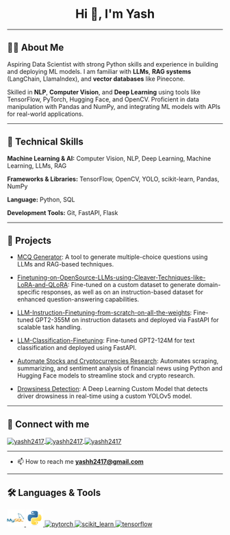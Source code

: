 <h1 align="center">Hi 👋, I'm Yash</h1>

---

## 👨‍💻 About Me

Aspiring Data Scientist with strong Python skills and experience in building and deploying ML models. I am familiar with **LLMs**, **RAG systems** (LangChain, LlamaIndex), and **vector databases** like Pinecone.

Skilled in **NLP**, **Computer Vision**, and **Deep Learning** using tools like TensorFlow, PyTorch, Hugging Face, and OpenCV. Proficient in data manipulation with Pandas and NumPy, and integrating ML models with APIs for real-world applications.

---

## 🧠 Technical Skills

**Machine Learning & AI:**  Computer Vision, NLP, Deep Learning, Machine Learning, LLMs, RAG

**Frameworks & Libraries:**  TensorFlow, OpenCV, YOLO, scikit-learn, Pandas, NumPy

**Language:**  Python, SQL

**Development Tools:**  Git, FastAPI, Flask

---

## 🚀 Projects

* [MCQ Generator](https://github.com/yashh2417/mcqgen): A tool to generate multiple-choice questions using LLMs and RAG-based techniques.

* [Finetuning-on-OpenSource-LLMs-using-Cleaver-Techniques-like-LoRA-and-QLoRA](https://github.com/yashh2417/LLM-Finetuning-using-QLoRA): Fine-tuned on a custom dataset to generate domain-specific responses, as well as on an instruction-based dataset for enhanced question-answering capabilities.

* [LLM-Instruction-Finetuning-from-scratch-on-all-the-weights](https://github.com/yashh2417/LLM-Assistant): Fine-tuned GPT2-355M on instruction datasets and deployed via FastAPI for scalable task handling.

* [LLM-Classification-Finetuning](https://github.com/yashh2417/LLM-Classification): Fine-tuned GPT2-124M for text classification and deployed using FastAPI.

* [Automate Stocks and Cryptocurrencies Research](https://github.com/yashh2417/stock-and-crypto-research): Automates scraping, summarizing, and sentiment analysis of financial news using Python and Hugging Face models to streamline stock and crypto research.

* [Drowsiness Detection](https://github.com/yashh2417/drowsiness-detection-android-app): A Deep Learning Custom Model that detects driver drowsiness in real-time using a custom YOLOv5 model.

---

## 💬 Connect with me

<p align="left">
<a href="https://twitter.com/yashh2417" target="blank">
  <img align="center" src="https://raw.githubusercontent.com/rahuldkjain/github-profile-readme-generator/master/src/images/icons/Social/twitter.svg" alt="yashh2417" height="30" width="40" />
</a>
<a href="https://linkedin.com/in/yashh2417" target="blank">
  <img align="center" src="https://raw.githubusercontent.com/rahuldkjain/github-profile-readme-generator/master/src/images/icons/Social/linked-in-alt.svg" alt="yashh2417" height="30" width="40" />
</a>
<a href="https://instagram.com/yashh2417" target="blank">
  <img align="center" src="https://raw.githubusercontent.com/rahuldkjain/github-profile-readme-generator/master/src/images/icons/Social/instagram.svg" alt="yashh2417" height="30" width="40" />
</a>
</p>

---

- 📫 How to reach me **yashh2417@gmail.com**

---

## 🛠️ Languages & Tools

<p align="left">  </a> <a href="https://www.mysql.com/" target="_blank" rel="noreferrer"> <img src="https://raw.githubusercontent.com/devicons/devicon/master/icons/mysql/mysql-original-wordmark.svg" alt="mysql" width="40" height="40"/> </a> <a href="https://www.python.org" target="_blank" rel="noreferrer"> <img src="https://raw.githubusercontent.com/devicons/devicon/master/icons/python/python-original.svg" alt="python" width="40" height="40"/> </a> <a href="https://pytorch.org/" target="_blank" rel="noreferrer"> <img src="https://www.vectorlogo.zone/logos/pytorch/pytorch-icon.svg" alt="pytorch" width="40" height="40"/> </a> <a href="https://scikit-learn.org/" target="_blank" rel="noreferrer"> <img src="https://upload.wikimedia.org/wikipedia/commons/0/05/Scikit_learn_logo_small.svg" alt="scikit_learn" width="40" height="40"/> </a> <a href="https://www.tensorflow.org" target="_blank" rel="noreferrer"> <img src="https://www.vectorlogo.zone/logos/tensorflow/tensorflow-icon.svg" alt="tensorflow" width="40" height="40"/> </a> </p>
